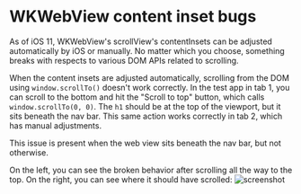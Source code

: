 #  WKWebView content inset bugs

As of iOS 11, WKWebView's scrollView's contentInsets can be adjusted automatically by iOS or manually. No matter
which you choose, something breaks with respects to various DOM APIs related to scrolling.

When the content insets are adjusted automatically, scrolling from the DOM using `window.scrollTo()` doesn't work correctly. In the test app in tab 1, you can scroll to the bottom and hit the "Scroll to top" button, which calls `window.scrollTo(0, 0)`. The `h1` should be at the top of the viewport, but it sits beneath the nav bar. This same action works correctly in tab 2, which has manual adjustments.


This issue is present when the web view sits beneath the nav bar, but not otherwise.


On the left, you can see the broken behavior after scrolling all the way to the top. On the right, you can see where it should have scrolled:
![screenshot](https://github.com/zachwaugh/wkwebview-bugs/raw/master/Screenshots/scroll-to-content-inset.png)
